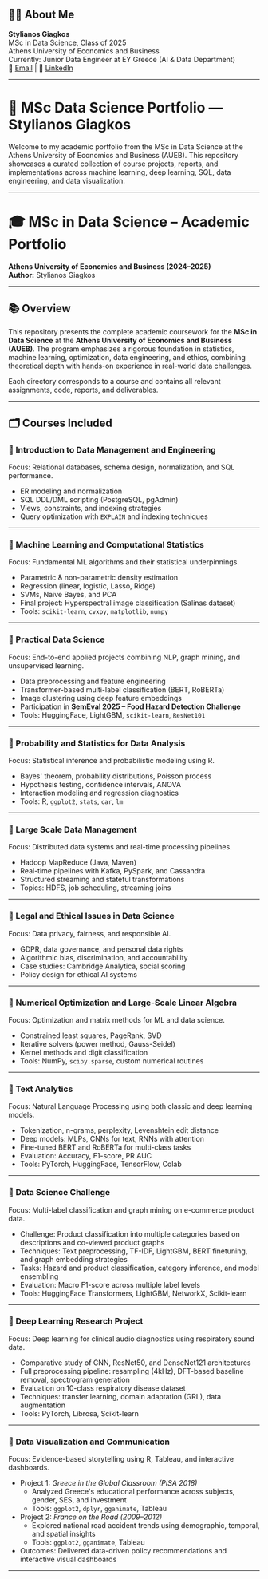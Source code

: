 ## 👨‍🎓 About Me
**Stylianos Giagkos**  
MSc in Data Science, Class of 2025  
Athens University of Economics and Business  
Currently: Junior Data Engineer at EY Greece (AI & Data Department)  
📧 [Email](mailto:steliosgiagkos@outlook.com) | 🔗 [LinkedIn](https://linkedin.com/in/steliosgiagkos)

---

# 📂 MSc Data Science Portfolio — Stylianos Giagkos

Welcome to my academic portfolio from the MSc in Data Science at the Athens University of Economics and Business (AUEB). This repository showcases a curated collection of course projects, reports, and implementations across machine learning, deep learning, SQL, data engineering, and data visualization.

---

# 🎓 MSc in Data Science – Academic Portfolio  
**Athens University of Economics and Business (2024–2025)**  
**Author:** Stylianos Giagkos 

---

## 📚 Overview

This repository presents the complete academic coursework for the **MSc in Data Science** at the **Athens University of Economics and Business (AUEB)**. The program emphasizes a rigorous foundation in statistics, machine learning, optimization, data engineering, and ethics, combining theoretical depth with hands-on experience in real-world data challenges.

Each directory corresponds to a course and contains all relevant assignments, code, reports, and deliverables.

---

## 🗂️ Courses Included

### 📌 Introduction to Data Management and Engineering  
Focus: Relational databases, schema design, normalization, and SQL performance.  
- ER modeling and normalization  
- SQL DDL/DML scripting (PostgreSQL, pgAdmin)  
- Views, constraints, and indexing strategies  
- Query optimization with `EXPLAIN` and indexing techniques

---

### 📌 Machine Learning and Computational Statistics  
Focus: Fundamental ML algorithms and their statistical underpinnings.  
- Parametric & non-parametric density estimation  
- Regression (linear, logistic, Lasso, Ridge)  
- SVMs, Naive Bayes, and PCA  
- Final project: Hyperspectral image classification (Salinas dataset)  
- Tools: `scikit-learn`, `cvxpy`, `matplotlib`, `numpy`

---

### 📌 Practical Data Science  
Focus: End-to-end applied projects combining NLP, graph mining, and unsupervised learning.  
- Data preprocessing and feature engineering  
- Transformer-based multi-label classification (BERT, RoBERTa)  
- Image clustering using deep feature embeddings  
- Participation in **SemEval 2025 – Food Hazard Detection Challenge**  
- Tools: HuggingFace, LightGBM, `scikit-learn`, `ResNet101`

---

### 📌 Probability and Statistics for Data Analysis  
Focus: Statistical inference and probabilistic modeling using R.  
- Bayes' theorem, probability distributions, Poisson process  
- Hypothesis testing, confidence intervals, ANOVA  
- Interaction modeling and regression diagnostics  
- Tools: R, `ggplot2`, `stats`, `car`, `lm`

---

### 📌 Large Scale Data Management  
Focus: Distributed data systems and real-time processing pipelines.  
- Hadoop MapReduce (Java, Maven)  
- Real-time pipelines with Kafka, PySpark, and Cassandra  
- Structured streaming and stateful transformations  
- Topics: HDFS, job scheduling, streaming joins

---

### 📌 Legal and Ethical Issues in Data Science  
Focus: Data privacy, fairness, and responsible AI.  
- GDPR, data governance, and personal data rights  
- Algorithmic bias, discrimination, and accountability  
- Case studies: Cambridge Analytica, social scoring  
- Policy design for ethical AI systems

---

### 📌 Numerical Optimization and Large-Scale Linear Algebra  
Focus: Optimization and matrix methods for ML and data science.  
- Constrained least squares, PageRank, SVD  
- Iterative solvers (power method, Gauss-Seidel)  
- Kernel methods and digit classification  
- Tools: NumPy, `scipy.sparse`, custom numerical routines

---

### 📌 Text Analytics  
Focus: Natural Language Processing using both classic and deep learning models.  
- Tokenization, n-grams, perplexity, Levenshtein edit distance  
- Deep models: MLPs, CNNs for text, RNNs with attention  
- Fine-tuned BERT and RoBERTa for multi-class tasks  
- Evaluation: Accuracy, F1-score, PR AUC  
- Tools: PyTorch, HuggingFace, TensorFlow, Colab

---

### 📌 Data Science Challenge  
Focus: Multi-label classification and graph mining on e-commerce product data.  
- Challenge: Product classification into multiple categories based on descriptions and co-viewed product graphs  
- Techniques: Text preprocessing, TF-IDF, LightGBM, BERT finetuning, and graph embedding strategies  
- Tasks: Hazard and product classification, category inference, and model ensembling  
- Evaluation: Macro F1-score across multiple label levels  
- Tools: HuggingFace Transformers, LightGBM, NetworkX, Scikit-learn

---

### 📌 Deep Learning Research Project  
Focus: Deep learning for clinical audio diagnostics using respiratory sound data.  
- Comparative study of CNN, ResNet50, and DenseNet121 architectures  
- Full preprocessing pipeline: resampling (4kHz), DFT-based baseline removal, spectrogram generation  
- Evaluation on 10-class respiratory disease dataset  
- Techniques: transfer learning, domain adaptation (GRL), data augmentation  
- Tools: PyTorch, Librosa, Scikit-learn  

---

### 📌 Data Visualization and Communication  
Focus: Evidence-based storytelling using R, Tableau, and interactive dashboards.  
- Project 1: *Greece in the Global Classroom (PISA 2018)*  
  - Analyzed Greece's educational performance across subjects, gender, SES, and investment  
  - Tools: `ggplot2`, `dplyr`, `gganimate`, Tableau  
- Project 2: *France on the Road (2009–2012)*  
  - Explored national road accident trends using demographic, temporal, and spatial insights  
  - Tools: `ggplot2`, `gganimate`, Tableau  
- Outcomes: Delivered data-driven policy recommendations and interactive visual dashboards

---


